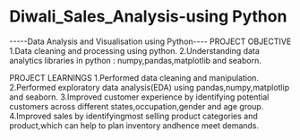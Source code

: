 # Diwali_Sales_Analysis-using Python
-----Data Analysis and Visualisation using Python----
PROJECT OBJECTIVE
1.Data cleaning and processing using python.
2.Understanding data analytics libraries in python : numpy,pandas,matplotlib and seaborn.

PROJECT LEARNINGS
1.Performed data cleaning and manipulation.
2.Performed exploratory data analysis(EDA) using pandas,numpy,matplotlip and seaborn.
3.Improved customer experience by identifying potential customers across different states,occupation,gender and age group.
4.Improved sales by identifyingmost selling product categories and product,which can help to plan inventory andhence meet demands.

